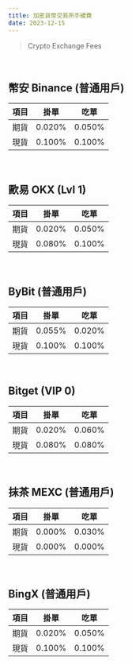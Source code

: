 ```yaml
---
title: 加密貨幣交易所手續費
date: 2023-12-15
---
```

> 
> Crypto Exchange Fees
> 
<br />

## 幣安 Binance (普通用戶)
| 項目  |  掛單  |  吃單  |
| :---: | :----: | :----: |
| 期貨  | 0.020% | 0.050% |
| 現貨  | 0.100% | 0.100% |
<br />

## 歐易 OKX (Lvl 1)
| 項目  |  掛單  |  吃單  |
| :---: | :----: | :----: |
| 期貨  | 0.020% | 0.050% |
| 現貨  | 0.080% | 0.100% |
<br />

## ByBit (普通用戶)
| 項目  |  掛單  |  吃單  |
| :---: | :----: | :----: |
| 期貨  | 0.055% | 0.020% |
| 現貨  | 0.100% | 0.100% |
<br />

## Bitget (VIP 0)
| 項目  |  掛單  |  吃單  |
| :---: | :----: | :----: |
| 期貨  | 0.020% | 0.060% |
| 現貨  | 0.080% | 0.080% |
<br />

## 抹茶 MEXC (普通用戶)
| 項目  |  掛單  |  吃單  |
| :---: | :----: | :----: |
| 期貨  | 0.000% | 0.030% |
| 現貨  | 0.000% | 0.000% |
<br />

## BingX (普通用戶)
| 項目  |  掛單  |  吃單  |
| :---: | :----: | :----: |
| 期貨  | 0.020% | 0.050% |
| 現貨  | 0.100% | 0.100% |
<br />